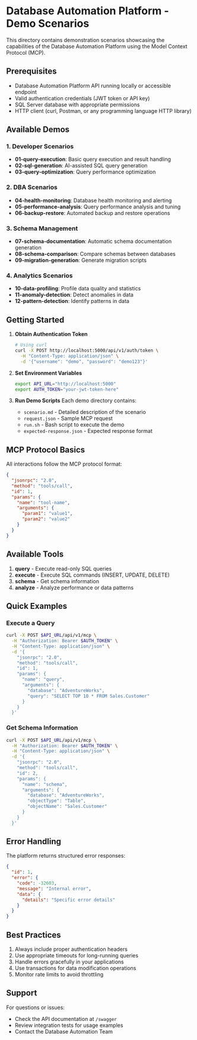 # Database Automation Platform - Demo Scenarios

This directory contains demonstration scenarios showcasing the capabilities of the Database Automation Platform using the Model Context Protocol (MCP).

## Prerequisites

- Database Automation Platform API running locally or accessible endpoint
- Valid authentication credentials (JWT token or API key)
- SQL Server database with appropriate permissions
- HTTP client (curl, Postman, or any programming language HTTP library)

## Available Demos

### 1. Developer Scenarios
- **01-query-execution**: Basic query execution and result handling
- **02-sql-generation**: AI-assisted SQL query generation
- **03-query-optimization**: Query performance optimization

### 2. DBA Scenarios
- **04-health-monitoring**: Database health monitoring and alerting
- **05-performance-analysis**: Query performance analysis and tuning
- **06-backup-restore**: Automated backup and restore operations

### 3. Schema Management
- **07-schema-documentation**: Automatic schema documentation generation
- **08-schema-comparison**: Compare schemas between databases
- **09-migration-generation**: Generate migration scripts

### 4. Analytics Scenarios
- **10-data-profiling**: Profile data quality and statistics
- **11-anomaly-detection**: Detect anomalies in data
- **12-pattern-detection**: Identify patterns in data

## Getting Started

1. **Obtain Authentication Token**
   ```bash
   # Using curl
   curl -X POST http://localhost:5000/api/v1/auth/token \
     -H "Content-Type: application/json" \
     -d '{"username": "demo", "password": "demo123"}'
   ```

2. **Set Environment Variables**
   ```bash
   export API_URL="http://localhost:5000"
   export AUTH_TOKEN="your-jwt-token-here"
   ```

3. **Run Demo Scripts**
   Each demo directory contains:
   - `scenario.md` - Detailed description of the scenario
   - `request.json` - Sample MCP request
   - `run.sh` - Bash script to execute the demo
   - `expected-response.json` - Expected response format

## MCP Protocol Basics

All interactions follow the MCP protocol format:

```json
{
  "jsonrpc": "2.0",
  "method": "tools/call",
  "id": 1,
  "params": {
    "name": "tool-name",
    "arguments": {
      "param1": "value1",
      "param2": "value2"
    }
  }
}
```

## Available Tools

1. **query** - Execute read-only SQL queries
2. **execute** - Execute SQL commands (INSERT, UPDATE, DELETE)
3. **schema** - Get schema information
4. **analyze** - Analyze performance or data patterns

## Quick Examples

### Execute a Query
```bash
curl -X POST $API_URL/api/v1/mcp \
  -H "Authorization: Bearer $AUTH_TOKEN" \
  -H "Content-Type: application/json" \
  -d '{
    "jsonrpc": "2.0",
    "method": "tools/call",
    "id": 1,
    "params": {
      "name": "query",
      "arguments": {
        "database": "AdventureWorks",
        "query": "SELECT TOP 10 * FROM Sales.Customer"
      }
    }
  }'
```

### Get Schema Information
```bash
curl -X POST $API_URL/api/v1/mcp \
  -H "Authorization: Bearer $AUTH_TOKEN" \
  -H "Content-Type: application/json" \
  -d '{
    "jsonrpc": "2.0",
    "method": "tools/call",
    "id": 2,
    "params": {
      "name": "schema",
      "arguments": {
        "database": "AdventureWorks",
        "objectType": "Table",
        "objectName": "Sales.Customer"
      }
    }
  }'
```

## Error Handling

The platform returns structured error responses:
```json
{
  "id": 1,
  "error": {
    "code": -32603,
    "message": "Internal error",
    "data": {
      "details": "Specific error details"
    }
  }
}
```

## Best Practices

1. Always include proper authentication headers
2. Use appropriate timeouts for long-running queries
3. Handle errors gracefully in your applications
4. Use transactions for data modification operations
5. Monitor rate limits to avoid throttling

## Support

For questions or issues:
- Check the API documentation at `/swagger`
- Review integration tests for usage examples
- Contact the Database Automation Team
